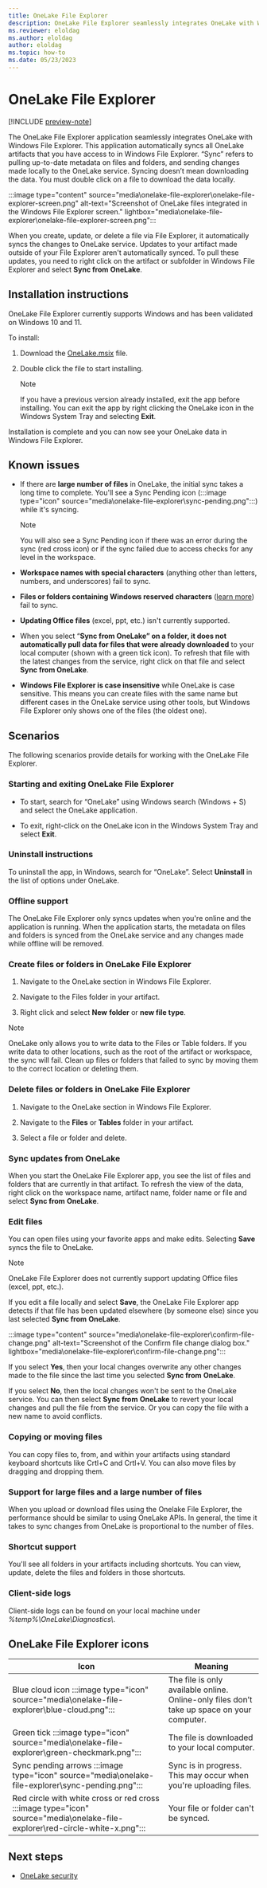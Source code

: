 ```yaml
---
title: OneLake File Explorer
description: OneLake File Explorer seamlessly integrates OneLake with Windows File Explorer. Learn how to install and use this application.
ms.reviewer: eloldag
ms.author: eloldag
author: eloldag
ms.topic: how-to
ms.date: 05/23/2023
---
```


# OneLake File Explorer

[!INCLUDE [preview-note](../includes/preview-note.md)]

The OneLake File Explorer application seamlessly integrates OneLake with Windows File Explorer. This application automatically syncs all OneLake artifacts that you have access to in Windows File Explorer. “Sync” refers to pulling up-to-date metadata on files and folders, and sending changes made locally to the OneLake service. Syncing doesn’t mean downloading the data. You must double click on a file to download the data locally.

:::image type="content" source="media\onelake-file-explorer\onelake-file-explorer-screen.png" alt-text="Screenshot of OneLake files integrated in the Windows File Explorer screen." lightbox="media\onelake-file-explorer\onelake-file-explorer-screen.png":::

When you create, update, or delete a file via File Explorer, it automatically syncs the changes to OneLake service. Updates to your artifact made outside of your File Explorer aren't automatically synced. To pull these updates, you need to right click on the artifact or subfolder in Windows File Explorer and select **Sync from** **OneLake**.

## Installation instructions

OneLake File Explorer currently supports Windows and has been validated on Windows 10 and 11.

To install:

1. Download the [OneLake.msix](../placeholder.md) file.

1. Double click the file to start installing.

   > [!Note]
   > If you have a previous version already installed, exit the app before installing. You can exit the app by right clicking the OneLake icon in the Windows System Tray and selecting **Exit**.

Installation is complete and you can now see your OneLake data in Windows File Explorer.

## Known issues

- If there are **large number of files** in OneLake, the initial sync takes a long time to complete. You'll see a Sync Pending icon (:::image type="icon" source="media\onelake-file-explorer\sync-pending.png":::) while it's syncing.

   > [!NOTE]
   > You will also see a Sync Pending icon if there was an error during the sync (red cross icon) or if the sync failed due to access checks for any level in the workspace.

- **Workspace names with special characters** (anything other than letters, numbers, and underscores) fail to sync.

- **Files or folders containing Windows reserved characters** ([learn more](/windows/win32/fileio/naming-a-file)) fail to sync.

- **Updating Office files** (excel, ppt, etc.) isn't currently supported.

- When you select “**Sync from OneLake” on a folder, it does not automatically pull data for files that were already downloaded** to your local computer (shown with a green tick icon). To refresh that file with the latest changes from the service, right click on that file and select **Sync from OneLake**.  

- **Windows File Explorer is case insensitive** while OneLake is case sensitive. This means you can create files with the same name but different cases in the OneLake service using other tools, but Windows File Explorer only shows one of the files (the oldest one).

## Scenarios

The following scenarios provide details for working with the OneLake File Explorer.

### Starting and exiting OneLake File Explorer

- To start, search for “OneLake” using Windows search (Windows + S) and select the OneLake application.

- To exit, right-click on the OneLake icon in the Windows System Tray and select **Exit**.

### Uninstall instructions

To uninstall the app, in Windows, search for “OneLake”. Select **Uninstall** in the list of options under OneLake.

### Offline support

The OneLake File Explorer only syncs updates when you're online and the application is running. When the application starts, the metadata on files and folders is synced from the OneLake service and any changes made while offline will be removed.

### Create files or folders in OneLake File Explorer

1. Navigate to the OneLake section in Windows File Explorer.

2. Navigate to the Files folder in your artifact.

3. Right click and select **New** **folder** or **new file type**.

> [!NOTE]
> OneLake only allows you to write data to the Files or Table folders. If you write data to other locations, such as the root of the artifact or workspace, the sync will fail. Clean up files or folders that failed to sync by moving them to the correct location or deleting them.

### Delete files or folders in OneLake File Explorer

1. Navigate to the OneLake section in Windows File Explorer.

2. Navigate to the **Files** or **Tables** folder in your artifact.

3. Select a file or folder and delete.

### Sync updates from OneLake

When you start the OneLake File Explorer app, you see the list of files and folders that are currently in that artifact. To refresh the view of the data, right click on the workspace name, artifact name, folder name or file and select **Sync from** **OneLake**.

### Edit files

You can open files using your favorite apps and make edits. Selecting **Save** syncs the file to OneLake.

> [!NOTE]
> OneLake File Explorer does not currently support updating Office files (excel, ppt, etc.).

If you edit a file locally and select **Save**, the OneLake File Explorer app detects if that file has been updated elsewhere (by someone else) since you last selected **Sync from** **OneLake**.

:::image type="content" source="media\onelake-file-explorer\confirm-file-change.png" alt-text="Screenshot of the Confirm file change dialog box." lightbox="media\onelake-file-explorer\confirm-file-change.png":::

If you select **Yes**, then your local changes overwrite any other changes made to the file since the last time you selected **Sync from** **OneLake**.

If you select **No**, then the local changes won't be sent to the OneLake service. You can then select **Sync from** **OneLake** to revert your local changes and pull the file from the service. Or you can copy the file with a new name to avoid conflicts.

### Copying or moving files

You can copy files to, from, and within your artifacts using standard keyboard shortcuts like Crtl+C and Crtl+V. You can also move files by dragging and dropping them.

### Support for large files and a large number of files

When you upload or download files using the Onelake File Explorer, the performance should be similar to using OneLake APIs. In general, the time it takes to sync changes from OneLake is proportional to the number of files.

### Shortcut support

You'll see all folders in your artifacts including shortcuts. You can view, update, delete the files and folders in those shortcuts.

### Client-side logs

Client-side logs can be found on your local machine under *%temp%\OneLake\Diagnostics\\*.

## OneLake File Explorer icons

| Icon | Meaning |
| --- | ---|
| Blue cloud icon :::image type="icon" source="media\onelake-file-explorer\blue-cloud.png"::: | The file is only available online. Online-only files don’t take up space on your computer. |
| Green tick :::image type="icon" source="media\onelake-file-explorer\green-checkmark.png"::: | The file is downloaded to your local computer. |
| Sync pending arrows :::image type="icon" source="media\onelake-file-explorer\sync-pending.png"::: | Sync is in progress. This may occur when you're uploading files. |
| Red circle with white cross or red cross :::image type="icon" source="media\onelake-file-explorer\red-circle-white-x.png"::: | Your file or folder can't be synced. |

## Next steps

- [OneLake security](onelake-security.md)
